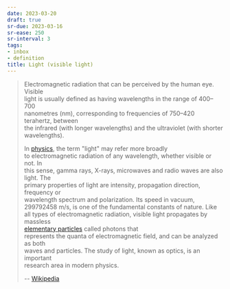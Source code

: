 ```yaml
---
date: 2023-03-20
draft: true
sr-due: 2023-03-16
sr-ease: 250
sr-interval: 3
tags:
- inbox
- definition
title: Light (visible light)
---
```

   
> Electromagnetic radiation that can be perceived by the human eye. Visible   
> light is usually defined as having wavelengths in the range of 400–700   
> nanometres (nm), corresponding to frequencies of 750–420 terahertz, between   
> the infrared (with longer wavelengths) and the ultraviolet (with shorter   
> wavelengths).   
>   
> In [physics](./physics.md), the term "light" may refer more broadly   
> to electromagnetic radiation of any wavelength, whether visible or not. In   
> this sense, gamma rays, X-rays, microwaves and radio waves are also light. The   
> primary properties of light are intensity, propagation direction, frequency or   
> wavelength spectrum and polarization. Its speed in vacuum,   
> $299792458\text{ m/s}$, is one of the fundamental constants of nature. Like   
> all types of electromagnetic radiation, visible light propagates by massless   
> [elementary particles](./elementary%20particle.md) called photons that   
> represents the quanta of electromagnetic field, and can be analyzed as both   
> waves and particles. The study of light, known as optics, is an important   
> research area in modern physics.   
>   
> -- [Wikipedia](https://en.wikipedia.org/wiki/Visible_light)